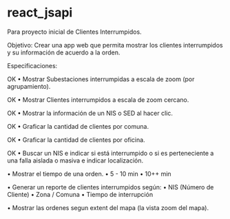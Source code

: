 # react_jsapi
Para proyecto inicial de Clientes Interrumpidos.

Objetivo: Crear una app web que permita mostrar los clientes interrumpidos y su información de acuerdo a la orden.

Especificaciones:

OK • Mostrar Subestaciones interrumpidas a escala de zoom (por agrupamiento).

OK • Mostrar Clientes interrumpidos a escala de zoom cercano.

OK • Mostrar la información de un NIS o SED al hacer clic.

OK • Graficar la cantidad de clientes por comuna.

OK • Graficar la cantidad de clientes por oficina.

OK • Buscar un NIS e indicar si está interrumpido o si es perteneciente a una falla aislada o masiva e indicar localización.

• Mostrar el tiempo de una orden.
     • 5 - 10 min
     • 10++ min

• Generar un reporte de clientes interrumpidos según:
  • NIS (Número de Cliente)
  • Zona / Comuna
  • Tiempo de interrupción
  
• Mostrar las ordenes segun extent del mapa (la vista zoom del mapa).
